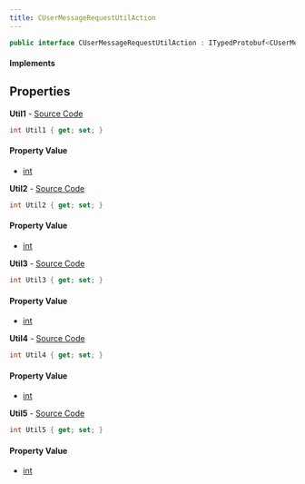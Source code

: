 ```yaml
---
title: CUserMessageRequestUtilAction
---
```


```csharp
public interface CUserMessageRequestUtilAction : ITypedProtobuf<CUserMessageRequestUtilAction>, INativeHandle, INetMessage<CUserMessageRequestUtilAction>, IDisposable
```

#### Implements

## Properties

**Util1** - [Source Code](https://github.com/swiftly-solution/swiftlys2/blob/main/managed/src/SwiftlyS2.Generated/Protobufs/Interfaces/CUserMessageRequestUtilAction.cs#L18)

```csharp
int Util1 { get; set; }
```

#### Property Value

- [int](https://learn.microsoft.com/dotnet/api/system.int32)

**Util2** - [Source Code](https://github.com/swiftly-solution/swiftlys2/blob/main/managed/src/SwiftlyS2.Generated/Protobufs/Interfaces/CUserMessageRequestUtilAction.cs#L21)

```csharp
int Util2 { get; set; }
```

#### Property Value

- [int](https://learn.microsoft.com/dotnet/api/system.int32)

**Util3** - [Source Code](https://github.com/swiftly-solution/swiftlys2/blob/main/managed/src/SwiftlyS2.Generated/Protobufs/Interfaces/CUserMessageRequestUtilAction.cs#L24)

```csharp
int Util3 { get; set; }
```

#### Property Value

- [int](https://learn.microsoft.com/dotnet/api/system.int32)

**Util4** - [Source Code](https://github.com/swiftly-solution/swiftlys2/blob/main/managed/src/SwiftlyS2.Generated/Protobufs/Interfaces/CUserMessageRequestUtilAction.cs#L27)

```csharp
int Util4 { get; set; }
```

#### Property Value

- [int](https://learn.microsoft.com/dotnet/api/system.int32)

**Util5** - [Source Code](https://github.com/swiftly-solution/swiftlys2/blob/main/managed/src/SwiftlyS2.Generated/Protobufs/Interfaces/CUserMessageRequestUtilAction.cs#L30)

```csharp
int Util5 { get; set; }
```

#### Property Value

- [int](https://learn.microsoft.com/dotnet/api/system.int32)

